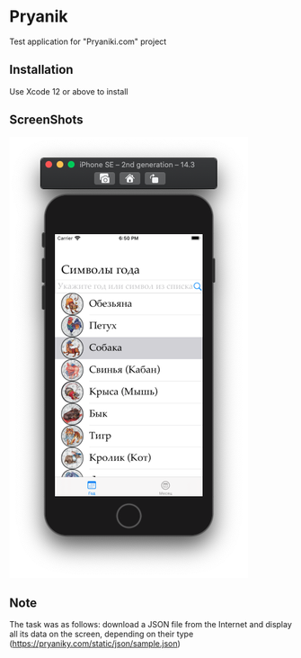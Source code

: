 # Pryanik

Test application for "Pryaniki.com" project

## Installation

Use Xcode 12 or above to install

## ScreenShots

![Main Screen](https://github.com/Andy-38/ChinaZodiac/blob/main/ChinaZodiac/ScreenShots/ScreenShot01.png)

## Note

The task was as follows: download a JSON file from the Internet and display all its data on the screen, depending on their type (https://pryaniky.com/static/json/sample.json)
